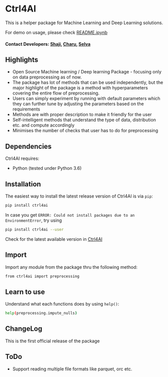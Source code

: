 # Ctrl4AI 

This is a helper package for Machine Learning and Deep Learning solutions.

For demo on usage, please check [README.ipynb](https://github.com/shajijames/ctrl4ai/blob/master/README.ipynb)

#### Contact Developers: [Shaji](https://www.linkedin.com/in/shaji-james/), [Charu](https://www.linkedin.com/in/charunethragiri/), [Selva](https://www.linkedin.com/in/selva-prasanth-274b66166/)

## Highlights
  - Open Source Machine learning / Deep learning Package - focusing only on data preprocessing as of now.
  - The package has lot of methods that can be used independently, but the major highlight of the package is a method with hyperparameters covering the entire flow of preprocessing.
  - Users can simply experiment by running with default parameters which they can further tune by adjusting the parameters based on the requirements
  - Methods are with proper description to make it friendly for the user
  - Self-intelligent methods that understand the type of data, distribution etc. and compute accordingly
  - Minimises the number of checks that user has to do for preprocessing

## Dependencies

Ctrl4AI requires:

* Python (tested under Python 3.6)

## Installation

The easiest way to install the latest release version of Ctrl4AI is via ```pip```:
```bash
pip install ctrl4ai
```
In case you get ```ERROR: Could not install packages due to an EnvironmentError```, try using
```bash
pip install ctrl4ai --user
```
Check for the latest available version in [Ctrl4AI](https://pypi.org/project/ctrl4ai/)

## Import

Import any module from the package thru the following method:
```bash
from ctrl4ai import preprocessing
```

## Learn to use

Understand what each functions does by using ```help()```:
```bash
help(preprocessing.impute_nulls)
```

## ChangeLog

This is the first official release of the package

## ToDo

  - Support reading multiple file formats like parquet, orc etc.
